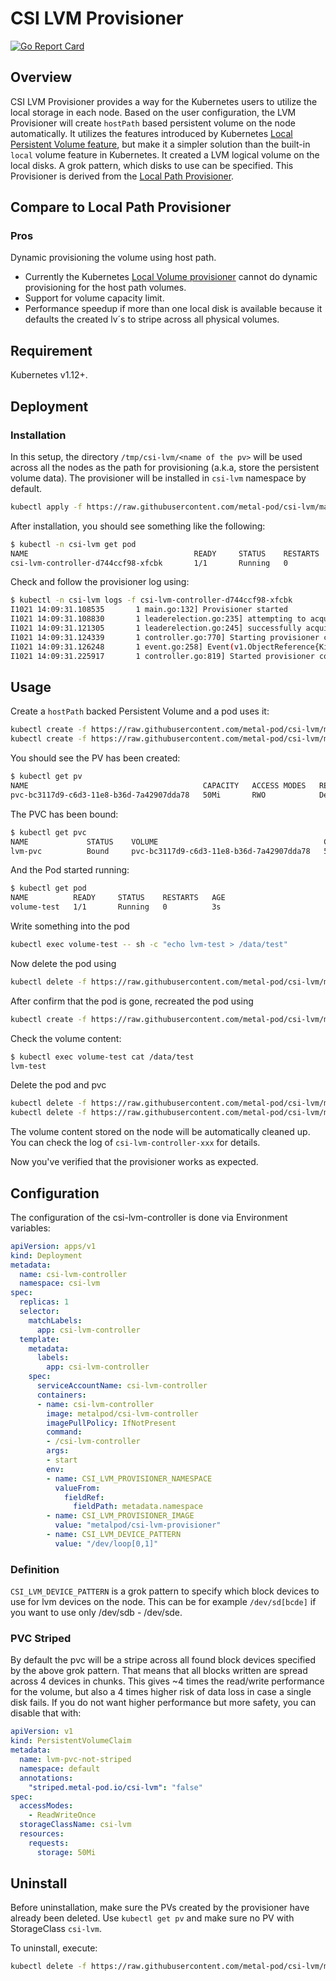 # CSI LVM Provisioner

[![Go Report Card](https://goreportcard.com/badge/github.com/metal-pod/csi-lvm)](https://goreportcard.com/report/github.com/metal-pod/csi-lvm)

## Overview

CSI LVM Provisioner provides a way for the Kubernetes users to utilize the local storage in each node. Based on the user configuration, the LVM Provisioner will create `hostPath` based persistent volume on the node automatically. It utilizes the features introduced by Kubernetes [Local Persistent Volume feature](https://kubernetes.io/blog/2018/04/13/local-persistent-volumes-beta/), but make it a simpler solution than the built-in `local` volume feature in Kubernetes. It created a LVM logical volume on the local disks. A grok pattern, which disks to use can be specified. This Provisioner is derived from the [Local Path Provisioner](https://github.com/rancher/local-path-provisioner).

## Compare to Local Path Provisioner

### Pros

Dynamic provisioning the volume using host path.

* Currently the Kubernetes [Local Volume provisioner](https://github.com/kubernetes-incubator/external-storage/tree/master/local-volume) cannot do dynamic provisioning for the host path volumes.
* Support for volume capacity limit.
* Performance speedup if more than one local disk is available because it defaults the created lv´s to stripe across all physical volumes.

## Requirement

Kubernetes v1.12+.

## Deployment

### Installation

In this setup, the directory `/tmp/csi-lvm/<name of the pv>` will be used across all the nodes as the path for provisioning (a.k.a, store the persistent volume data). The provisioner will be installed in `csi-lvm` namespace by default.

```bash
kubectl apply -f https://raw.githubusercontent.com/metal-pod/csi-lvm/master/deploy/controller.yaml
```

After installation, you should see something like the following:

```bash
$ kubectl -n csi-lvm get pod
NAME                                     READY     STATUS    RESTARTS   AGE
csi-lvm-controller-d744ccf98-xfcbk       1/1       Running   0          7m
```

Check and follow the provisioner log using:

```bash
$ kubectl -n csi-lvm logs -f csi-lvm-controller-d744ccf98-xfcbk
I1021 14:09:31.108535       1 main.go:132] Provisioner started
I1021 14:09:31.108830       1 leaderelection.go:235] attempting to acquire leader lease  csi-lvm/metal-pod.io-csi-lvm...
I1021 14:09:31.121305       1 leaderelection.go:245] successfully acquired lease csi-lvm/metal-pod.io-csi-lvm
I1021 14:09:31.124339       1 controller.go:770] Starting provisioner controller metal-pod.io/csi-lvm_csi-lvm-controller-7f94749d78-t5nh8_17d2f7ef-1375-4e36-aa71-82e237430881!
I1021 14:09:31.126248       1 event.go:258] Event(v1.ObjectReference{Kind:"Endpoints", Namespace:"csi-lvm", Name:"metal-pod.io-csi-lvm", UID:"04da008c-36ec-4966-a4f6-c2028e69cdd5", APIVersion:"v1", ResourceVersion:"589", FieldPath:""}): type: 'Normal' reason: 'LeaderElection' csi-lvm-controller-7f94749d78-t5nh8_17d2f7ef-1375-4e36-aa71-82e237430881 became leader
I1021 14:09:31.225917       1 controller.go:819] Started provisioner controller metal-pod.io/csi-lvm_csi-lvm-controller-7f94749d78-t5nh8_17d2f7ef-1375-4e36-aa71-82e237430881!
```

## Usage

Create a `hostPath` backed Persistent Volume and a pod uses it:

```bash
kubectl create -f https://raw.githubusercontent.com/metal-pod/csi-lvm/master/example/pvc.yaml
kubectl create -f https://raw.githubusercontent.com/metal-pod/csi-lvm/master/example/pod.yaml
```

You should see the PV has been created:

```bash
$ kubectl get pv
NAME                                       CAPACITY   ACCESS MODES   RECLAIM POLICY   STATUS    CLAIM                    STORAGECLASS   REASON    AGE
pvc-bc3117d9-c6d3-11e8-b36d-7a42907dda78   50Mi       RWO            Delete           Bound     default/lvm-pvc          csi-lvm                  4s
```

The PVC has been bound:

```bash
$ kubectl get pvc
NAME             STATUS    VOLUME                                     CAPACITY   ACCESS MODES   STORAGECLASS   AGE
lvm-pvc          Bound     pvc-bc3117d9-c6d3-11e8-b36d-7a42907dda78   50Mi       RWO            csi-lvm        16s
```

And the Pod started running:

```bash
$ kubectl get pod
NAME          READY     STATUS    RESTARTS   AGE
volume-test   1/1       Running   0          3s
```

Write something into the pod

```bash
kubectl exec volume-test -- sh -c "echo lvm-test > /data/test"
```

Now delete the pod using

```bash
kubectl delete -f https://raw.githubusercontent.com/metal-pod/csi-lvm/master/example/pod.yaml
```

After confirm that the pod is gone, recreated the pod using

```bash
kubectl create -f https://raw.githubusercontent.com/metal-pod/csi-lvm/master/example/pod.yaml
```

Check the volume content:

```bash
$ kubectl exec volume-test cat /data/test
lvm-test
```

Delete the pod and pvc

```bash
kubectl delete -f https://raw.githubusercontent.com/metal-pod/csi-lvm/master/example/pvc.yaml
kubectl delete -f https://raw.githubusercontent.com/metal-pod/csi-lvm/master/example/pod.yaml
```

The volume content stored on the node will be automatically cleaned up. You can check the log of `csi-lvm-controller-xxx` for details.

Now you've verified that the provisioner works as expected.

## Configuration

The configuration of the csi-lvm-controller is done via Environment variables:

```yaml
apiVersion: apps/v1
kind: Deployment
metadata:
  name: csi-lvm-controller
  namespace: csi-lvm
spec:
  replicas: 1
  selector:
    matchLabels:
      app: csi-lvm-controller
  template:
    metadata:
      labels:
        app: csi-lvm-controller
    spec:
      serviceAccountName: csi-lvm-controller
      containers:
      - name: csi-lvm-controller
        image: metalpod/csi-lvm-controller
        imagePullPolicy: IfNotPresent
        command:
        - /csi-lvm-controller
        args:
        - start
        env:
        - name: CSI_LVM_PROVISIONER_NAMESPACE
          valueFrom:
            fieldRef:
              fieldPath: metadata.namespace
        - name: CSI_LVM_PROVISIONER_IMAGE
          value: "metalpod/csi-lvm-provisioner"
        - name: CSI_LVM_DEVICE_PATTERN
          value: "/dev/loop[0,1]"
```

### Definition

`CSI_LVM_DEVICE_PATTERN` is a grok pattern to specify which block devices to use for lvm devices on the node. This can be for example `/dev/sd[bcde]` if you want to use only /dev/sdb - /dev/sde.

### PVC Striped

By default the pvc will be a stripe across all found block devices specified by the above grok pattern. That means that all blocks written are spread across 4 devices in chunks. This gives ~4 times the read/write performance for the volume, but also a 4 times higher risk of data loss in case a single disk fails. If you do not want higher performance but more safety, you can disable that with:

```yaml
apiVersion: v1
kind: PersistentVolumeClaim
metadata:
  name: lvm-pvc-not-striped
  namespace: default
  annotations:
    "striped.metal-pod.io/csi-lvm": "false"
spec:
  accessModes:
    - ReadWriteOnce
  storageClassName: csi-lvm
  resources:
    requests:
      storage: 50Mi
```

## Uninstall

Before uninstallation, make sure the PVs created by the provisioner have already been deleted. Use `kubectl get pv` and make sure no PV with StorageClass `csi-lvm`.

To uninstall, execute:

```bash
kubectl delete -f https://raw.githubusercontent.com/metal-pod/csi-lvm/master/deploy/controller.yaml
```